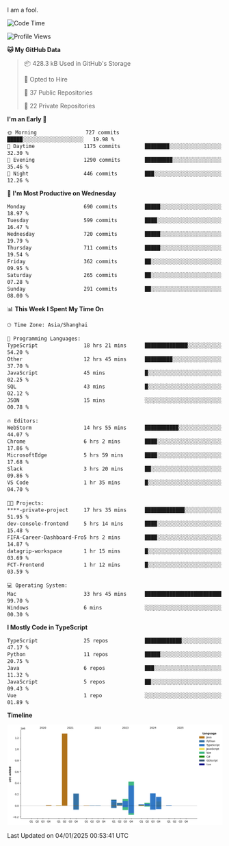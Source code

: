 I am a fool.

<!--START_SECTION:waka-->
![Code Time](http://img.shields.io/badge/Code%20Time-2%2C382%20hrs%2038%20mins-blue)

![Profile Views](http://img.shields.io/badge/Profile%20Views-0-blue)

**🐱 My GitHub Data** 

> 📦 428.3 kB Used in GitHub's Storage 
 > 
> 💼 Opted to Hire
 > 
> 📜 37 Public Repositories 
 > 
> 🔑 22 Private Repositories 
 > 
**I'm an Early 🐤** 

```text
🌞 Morning                727 commits         █████░░░░░░░░░░░░░░░░░░░░   19.98 % 
🌆 Daytime                1175 commits        ████████░░░░░░░░░░░░░░░░░   32.30 % 
🌃 Evening                1290 commits        █████████░░░░░░░░░░░░░░░░   35.46 % 
🌙 Night                  446 commits         ███░░░░░░░░░░░░░░░░░░░░░░   12.26 % 
```
📅 **I'm Most Productive on Wednesday** 

```text
Monday                   690 commits         █████░░░░░░░░░░░░░░░░░░░░   18.97 % 
Tuesday                  599 commits         ████░░░░░░░░░░░░░░░░░░░░░   16.47 % 
Wednesday                720 commits         █████░░░░░░░░░░░░░░░░░░░░   19.79 % 
Thursday                 711 commits         █████░░░░░░░░░░░░░░░░░░░░   19.54 % 
Friday                   362 commits         ██░░░░░░░░░░░░░░░░░░░░░░░   09.95 % 
Saturday                 265 commits         ██░░░░░░░░░░░░░░░░░░░░░░░   07.28 % 
Sunday                   291 commits         ██░░░░░░░░░░░░░░░░░░░░░░░   08.00 % 
```


📊 **This Week I Spent My Time On** 

```text
🕑︎ Time Zone: Asia/Shanghai

💬 Programming Languages: 
TypeScript               18 hrs 21 mins      ██████████████░░░░░░░░░░░   54.20 % 
Other                    12 hrs 45 mins      █████████░░░░░░░░░░░░░░░░   37.70 % 
JavaScript               45 mins             █░░░░░░░░░░░░░░░░░░░░░░░░   02.25 % 
SQL                      43 mins             █░░░░░░░░░░░░░░░░░░░░░░░░   02.12 % 
JSON                     15 mins             ░░░░░░░░░░░░░░░░░░░░░░░░░   00.78 % 

🔥 Editors: 
WebStorm                 14 hrs 55 mins      ███████████░░░░░░░░░░░░░░   44.07 % 
Chrome                   6 hrs 2 mins        ████░░░░░░░░░░░░░░░░░░░░░   17.86 % 
MicrosoftEdge            5 hrs 59 mins       ████░░░░░░░░░░░░░░░░░░░░░   17.68 % 
Slack                    3 hrs 20 mins       ██░░░░░░░░░░░░░░░░░░░░░░░   09.86 % 
VS Code                  1 hr 35 mins        █░░░░░░░░░░░░░░░░░░░░░░░░   04.70 % 

🐱‍💻 Projects: 
****-private-project     17 hrs 35 mins      █████████████░░░░░░░░░░░░   51.95 % 
dev-console-frontend     5 hrs 14 mins       ████░░░░░░░░░░░░░░░░░░░░░   15.48 % 
FIFA-Career-Dashboard-Fro5 hrs 2 mins        ████░░░░░░░░░░░░░░░░░░░░░   14.87 % 
datagrip-workspace       1 hr 15 mins        █░░░░░░░░░░░░░░░░░░░░░░░░   03.69 % 
FCT-Frontend             1 hr 12 mins        █░░░░░░░░░░░░░░░░░░░░░░░░   03.59 % 

💻 Operating System: 
Mac                      33 hrs 45 mins      █████████████████████████   99.70 % 
Windows                  6 mins              ░░░░░░░░░░░░░░░░░░░░░░░░░   00.30 % 
```

**I Mostly Code in TypeScript** 

```text
TypeScript               25 repos            ████████████░░░░░░░░░░░░░   47.17 % 
Python                   11 repos            █████░░░░░░░░░░░░░░░░░░░░   20.75 % 
Java                     6 repos             ███░░░░░░░░░░░░░░░░░░░░░░   11.32 % 
JavaScript               5 repos             ██░░░░░░░░░░░░░░░░░░░░░░░   09.43 % 
Vue                      1 repo              ░░░░░░░░░░░░░░░░░░░░░░░░░   01.89 % 
```



**Timeline**

![Lines of Code chart](https://raw.githubusercontent.com/VeejaLiu/VeejaLiu/master/assets/bar_graph.png)


 Last Updated on 04/01/2025 00:53:41 UTC
<!--END_SECTION:waka-->
